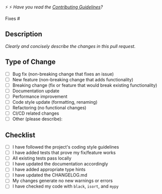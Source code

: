 ⚡ ⚡ *Have you read the [Contributing Guidelines](https://github.com/PPeitsch/bcra-connector/blob/main/.github/CONTRIBUTING.md)?*

Fixes #

## Description

*Clearly and concisely describe the changes in this pull request.*

## Type of Change

- [ ] Bug fix (non-breaking change that fixes an issue)
- [ ] New feature (non-breaking change that adds functionality)
- [ ] Breaking change (fix or feature that would break existing functionality)
- [ ] Documentation update
- [ ] Performance improvement
- [ ] Code style update (formatting, renaming)
- [ ] Refactoring (no functional changes)
- [ ] CI/CD related changes
- [ ] Other (please describe):

## Checklist

- [ ] I have followed the project's coding style guidelines
- [ ] I have added tests that prove my fix/feature works
- [ ] All existing tests pass locally
- [ ] I have updated the documentation accordingly
- [ ] I have added appropriate type hints
- [ ] I have updated the CHANGELOG.md
- [ ] My changes generate no new warnings or errors
- [ ] I have checked my code with `black`, `isort`, and `mypy`